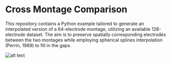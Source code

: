 # Cross Montage Comparison

This repository contains a Python example tailored to generate an interpolated version of a 64-electrode montage, utilizing an available 128-electrode dataset. The aim is to preserve spatially corresponding electrodes between the two montages while employing spherical splines interpolation (Perrin, 1989) to fill in the gaps.


![alt text](https://github.com/incubodac/Cross-MontageComparison/sample.png)
